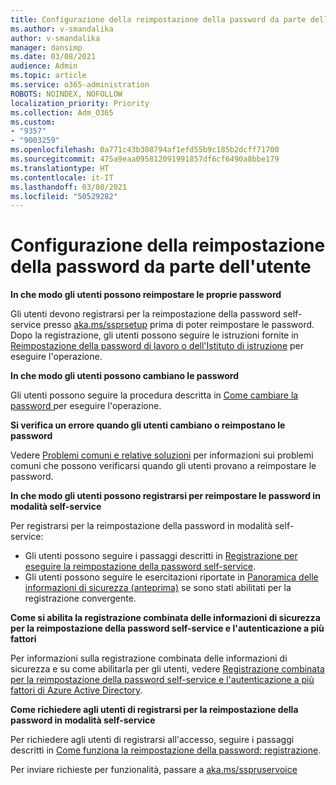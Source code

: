 ```yaml
---
title: Configurazione della reimpostazione della password da parte dell'utente
ms.author: v-smandalika
author: v-smandalika
manager: dansimp
ms.date: 03/08/2021
audience: Admin
ms.topic: article
ms.service: o365-administration
ROBOTS: NOINDEX, NOFOLLOW
localization_priority: Priority
ms.collection: Adm_O365
ms.custom:
- "9357"
- "9003259"
ms.openlocfilehash: 0a771c43b308794af1efd55b9c185b2dcff71700
ms.sourcegitcommit: 475a9eaa095812091991857df6cf6490a8bbe179
ms.translationtype: HT
ms.contentlocale: it-IT
ms.lasthandoff: 03/08/2021
ms.locfileid: "50529282"
---
```

# <a name="user-reset-password-setup"></a>Configurazione della reimpostazione della password da parte dell'utente

**In che modo gli utenti possono reimpostare le proprie password**

Gli utenti devono registrarsi per la reimpostazione della password self-service presso [aka.ms/ssprsetup](https://mysignins.microsoft.com/security-info) prima di poter reimpostare le password. Dopo la registrazione, gli utenti possono seguire le istruzioni fornite in [Reimpostazione della password di lavoro o dell'Istituto di istruzione](https://docs.microsoft.com/azure/active-directory/user-help/active-directory-passwords-update-your-own-password) per eseguire l'operazione.

**In che modo gli utenti possono cambiano le password**

Gli utenti possono seguire la procedura descritta in [Come cambiare la password ](https://docs.microsoft.com/azure/active-directory/user-help/active-directory-passwords-update-your-own-password) per eseguire l'operazione.

**Si verifica un errore quando gli utenti cambiano o reimpostano le password**

Vedere [Problemi comuni e relative soluzioni](https://docs.microsoft.com/azure/active-directory/user-help/active-directory-passwords-update-your-own-password) per informazioni sui problemi comuni che possono verificarsi quando gli utenti provano a reimpostare le password.

**In che modo gli utenti possono registrarsi per reimpostare le password in modalità self-service**

Per registrarsi per la reimpostazione della password in modalità self-service:

- Gli utenti possono seguire i passaggi descritti in [Registrazione per eseguire la reimpostazione della password self-service](https://docs.microsoft.com/azure/active-directory/user-help/active-directory-passwords-reset-register).
- Gli utenti possono seguire le esercitazioni riportate in [Panoramica delle informazioni di sicurezza (anteprima)](https://docs.microsoft.com/azure/active-directory/user-help/security-info-setup-signin) se sono stati abilitati per la registrazione convergente.

**Come si abilita la registrazione combinata delle informazioni di sicurezza per la reimpostazione della password self-service e l'autenticazione a più fattori**

Per informazioni sulla registrazione combinata delle informazioni di sicurezza e su come abilitarla per gli utenti, vedere [Registrazione combinata per la reimpostazione della password self-service e l'autenticazione a più fattori di Azure Active Directory](https://docs.microsoft.com/azure/active-directory/authentication/concept-registration-mfa-sspr-combined).

**Come richiedere agli utenti di registrarsi per la reimpostazione della password in modalità self-service**

Per richiedere agli utenti di registrarsi all'accesso, seguire i passaggi descritti in [Come funziona la reimpostazione della password: registrazione](https://docs.microsoft.com/azure/active-directory/authentication/concept-sspr-howitworks).

Per inviare richieste per funzionalità, passare a [aka.ms/sspruservoice](https://feedback.azure.com/forums/169401-azure-active-directory/category/166251-self-service-password-reset)



 












